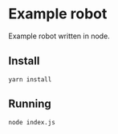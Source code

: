 # Example robot

Example robot written in node.

## Install 

`yarn install`

## Running

`node index.js`